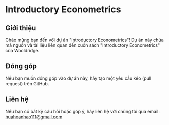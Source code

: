 # Introductory Econometrics

## Giới thiệu
Chào mừng bạn đến với dự án "Introductory Econometrics"! Dự án này chứa mã nguồn và tài liệu liên quan đến cuốn sách "Introductory Econometrics" của Wooldridge.

## Đóng góp
Nếu bạn muốn đóng góp vào dự án này, hãy tạo một yêu cầu kéo (pull request) trên GitHub.

## Liên hệ
Nếu bạn có bất kỳ câu hỏi hoặc góp ý, hãy liên hệ với chúng tôi qua email: huahoanhao111@gmail.com
